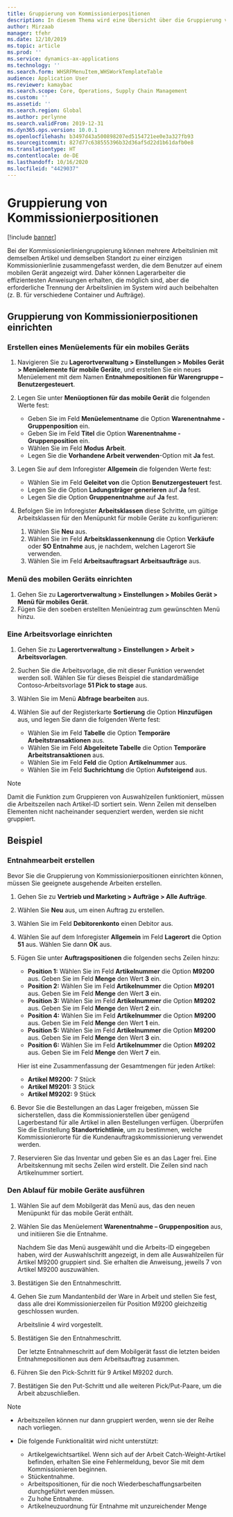 ```yaml
---
title: Gruppierung von Kommissionierpositionen
description: In diesem Thema wird eine Übersicht über die Gruppierung von Kommissionierpositionen angezeigt.
author: Mirzaab
manager: tfehr
ms.date: 12/10/2019
ms.topic: article
ms.prod: ''
ms.service: dynamics-ax-applications
ms.technology: ''
ms.search.form: WHSRFMenuItem,WHSWorkTemplateTable
audience: Application User
ms.reviewer: kamaybac
ms.search.scope: Core, Operations, Supply Chain Management
ms.custom: ''
ms.assetid: ''
ms.search.region: Global
ms.author: perlynne
ms.search.validFrom: 2019-12-31
ms.dyn365.ops.version: 10.0.1
ms.openlocfilehash: b3497d43a500898207ed5154721ee0e3a327fb93
ms.sourcegitcommit: 827d77c638555396b32d36af5d22d1b61dafb0e8
ms.translationtype: HT
ms.contentlocale: de-DE
ms.lasthandoff: 10/16/2020
ms.locfileid: "4429037"
---
```

# <a name="pick-line-grouping"></a>Gruppierung von Kommissionierpositionen

[!include [banner](../includes/banner.md)]

Bei der Kommissionierliniengruppierung können mehrere Arbeitslinien mit demselben Artikel und demselben Standort zu einer einzigen Kommissionierlinie zusammengefasst werden, die dem Benutzer auf einem mobilen Gerät angezeigt wird. Daher können Lagerarbeiter die effizientesten Anweisungen erhalten, die möglich sind, aber die erforderliche Trennung der Arbeitslinien im System wird auch beibehalten (z. B. für verschiedene Container und Aufträge).

## <a name="set-up-pick-line-grouping"></a>Gruppierung von Kommissionierpositionen einrichten

### <a name="create-a-mobile-device-menu-item"></a>Erstellen eines Menüelements für ein mobiles Geräts

1. Navigieren Sie zu **Lagerortverwaltung \> Einstellungen \> Mobiles Gerät \> Menüelemente für mobile Geräte**, und erstellen Sie ein neues Menüelement mit dem Namen **Entnahmepositionen für Warengruppe – Benutzergesteuert**.
2. Legen Sie unter **Menüoptionen für das mobile Gerät** die folgenden Werte fest:

    - Geben Sie im Feld **Menüelementname** die Option **Warenentnahme - Gruppenposition** ein.
    - Geben Sie im Feld **Titel** die Option **Warenentnahme - Gruppenposition** ein.
    - Wählen Sie im Feld **Modus** **Arbeit**.
    - Legen Sie die **Vorhandene Arbeit verwenden**-Option mit **Ja** fest.

3. Legen Sie auf dem Inforegister **Allgemein** die folgenden Werte fest:

    - Wählen Sie im Feld **Geleitet von** die Option **Benutzergesteuert** fest.
    - Legen Sie die Option **Ladungsträger generieren** auf **Ja** fest.
    - Legen Sie die Option **Gruppenentnahme** auf **Ja** fest.

4. Befolgen Sie im Inforegister **Arbeitsklassen** diese Schritte, um gültige Arbeitsklassen für den Menüpunkt für mobile Geräte zu konfigurieren:

    1. Wählen Sie **Neu** aus.
    2. Wählen Sie im Feld **Arbeitsklassenkennung** die Option **Verkäufe** oder **SO Entnahme** aus, je nachdem, welchen Lagerort Sie verwenden.
    3. Wählen Sie im Feld **Arbeitsauftragsart** **Arbeitsaufträge** aus.

### <a name="set-up-a-mobile-device-menu"></a>Menü des mobilen Geräts einrichten

1. Gehen Sie zu **Lagerortverwaltung \> Einstellungen \> Mobiles Gerät \> Menü für mobiles Gerät**. 
1. Fügen Sie den soeben erstellten Menüeintrag zum gewünschten Menü hinzu.

### <a name="set-up-a-work-template"></a>Eine Arbeitsvorlage einrichten

1. Gehen Sie zu **Lagerortverwaltung \> Einstellungen \> Arbeit \> Arbeitsvorlagen**.
1. Suchen Sie die Arbeitsvorlage, die mit dieser Funktion verwendet werden soll. Wählen Sie für dieses Beispiel die standardmäßige Contoso-Arbeitsvorlage **51 Pick to stage** aus.
1. Wählen Sie im Menü **Abfrage bearbeiten** aus.
1. Wählen Sie auf der Registerkarte **Sortierung** die Option **Hinzufügen** aus, und legen Sie dann die folgenden Werte fest:

    - Wählen Sie im Feld **Tabelle** die Option **Temporäre Arbeitstransaktionen** aus.
    - Wählen Sie im Feld **Abgeleitete Tabelle** die Option **Temporäre Arbeitstransaktionen** aus.
    - Wählen Sie im Feld **Feld** die Option **Artikelnummer** aus.
    - Wählen Sie im Feld **Suchrichtung** die Option **Aufsteigend** aus.

> [!NOTE]
> Damit die Funktion zum Gruppieren von Auswahlzeilen funktioniert, müssen die Arbeitszeilen nach Artikel-ID sortiert sein. Wenn Zeilen mit denselben Elementen nicht nacheinander sequenziert werden, werden sie nicht gruppiert.

## <a name="example"></a>Beispiel

### <a name="create-picking-work"></a>Entnahmearbeit erstellen

Bevor Sie die Gruppierung von Kommissionierpositionen einrichten können, müssen Sie geeignete ausgehende Arbeiten erstellen.

1. Gehen Sie zu **Vertrieb und Marketing \> Aufträge \> Alle Aufträge**.
2. Wählen Sie **Neu** aus, um einen Auftrag zu erstellen. 
3. Wählen Sie im Feld **Debitorenkonto** einen Debitor aus. 
4. Wählen Sie auf dem Inforegister **Allgemein** im Feld **Lagerort** die Option **51** aus. Wählen Sie dann **OK** aus.
5. Fügen Sie unter **Auftragspositionen** die folgenden sechs Zeilen hinzu:

    - **Position 1:** Wählen Sie im Feld **Artikelnummer** die Option **M9200** aus. Geben Sie im Feld **Menge** den Wert **3** ein.
    - **Position 2:** Wählen Sie im Feld **Artikelnummer** die Option **M9201** aus. Geben Sie im Feld **Menge** den Wert **3** ein. 
    - **Position 3:** Wählen Sie im Feld **Artikelnummer** die Option **M9202** aus. Geben Sie im Feld **Menge** den Wert **2** ein. 
    - **Position 4:** Wählen Sie im Feld **Artikelnummer** die Option **M9200** aus. Geben Sie im Feld **Menge** den Wert **1** ein. 
    - **Position 5:** Wählen Sie im Feld **Artikelnummer** die Option **M9200** aus. Geben Sie im Feld **Menge** den Wert **3** ein.
    - **Position 6:** Wählen Sie im Feld **Artikelnummer** die Option **M9202** aus. Geben Sie im Feld **Menge** den Wert **7** ein. 

    Hier ist eine Zusammenfassung der Gesamtmengen für jeden Artikel:

    - **Artikel M9200:** 7 Stück
    - **Artikel M9201:** 3 Stück
    - **Artikel M9202:** 9 Stück

6. Bevor Sie die Bestellungen an das Lager freigeben, müssen Sie sicherstellen, dass die Kommissionierstellen über genügend Lagerbestand für alle Artikel in allen Bestellungen verfügen. Überprüfen Sie die Einstellung **Standortrichtlinie**, um zu bestimmen, welche Kommissionierorte für die Kundenauftragskommissionierung verwendet werden.
7. Reservieren Sie das Inventar und geben Sie es an das Lager frei. Eine Arbeitskennung mit sechs Zeilen wird erstellt. Die Zeilen sind nach Artikelnummer sortiert.

### <a name="run-the-mobile-device-flow"></a>Den Ablauf für mobile Geräte ausführen

1. Wählen Sie auf dem Mobilgerät das Menü aus, das den neuen Menüpunkt für das mobile Gerät enthält.
1. Wählen Sie das Menüelement **Warenentnahme – Gruppenposition** aus, und initiieren Sie die Entnahme.

    Nachdem Sie das Menü ausgewählt und die Arbeits-ID eingegeben haben, wird der Auswahlschritt angezeigt, in dem alle Auswahlzeilen für Artikel M9200 gruppiert sind. Sie erhalten die Anweisung, jeweils 7 von Artikel M9200 auszuwählen.

1. Bestätigen Sie den Entnahmeschritt. 
1. Gehen Sie zum Mandantenbild der Ware in Arbeit und stellen Sie fest, dass alle drei Kommissionierzeilen für Position M9200 gleichzeitig geschlossen wurden.

    Arbeitslinie 4 wird vorgestellt.

1. Bestätigen Sie den Entnahmeschritt.

    Der letzte Entnahmeschritt auf dem Mobilgerät fasst die letzten beiden Entnahmepositionen aus dem Arbeitsauftrag zusammen.

1. Führen Sie den Pick-Schritt für 9 Artikel M9202 durch.
1. Bestätigen Sie den Put-Schritt und alle weiteren Pick/Put-Paare, um die Arbeit abzuschließen.

> [!NOTE]
> - Arbeitszeilen können nur dann gruppiert werden, wenn sie der Reihe nach vorliegen.
> - Die folgende Funktionalität wird nicht unterstützt:
>
>    - Artikelgewichtsartikel. Wenn sich auf der Arbeit Catch-Weight-Artikel befinden, erhalten Sie eine Fehlermeldung, bevor Sie mit dem Kommissionieren beginnen.
>    - Stückentnahme.
>    - Arbeitspositionen, für die noch Wiederbeschaffungsarbeiten durchgeführt werden müssen.
>    - Zu hohe Entnahme.
>    - Artikelneuzuordnung für Entnahme mit unzureichender Menge
